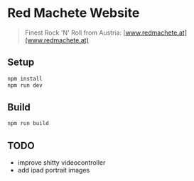 # Red Machete Website

> Finest Rock 'N' Roll from Austria: [www.redmachete.at](www.redmachete.at)

## Setup

```bash
npm install
npm run dev
```

## Build

```bash
npm run build
```

## TODO

- improve shitty videocontroller
- add ipad portrait images
